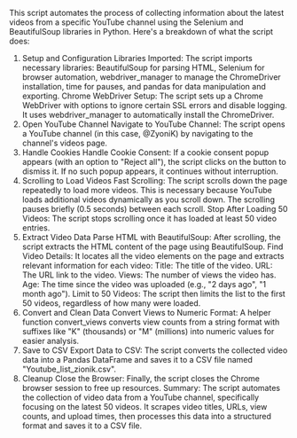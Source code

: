 This script automates the process of collecting information about the latest videos from a specific YouTube channel using the Selenium and BeautifulSoup libraries in Python. Here's a breakdown of what the script does:

1. Setup and Configuration
Libraries Imported: The script imports necessary libraries: BeautifulSoup for parsing HTML, Selenium for browser automation, webdriver_manager to manage the ChromeDriver installation, time for pauses, and pandas for data manipulation and exporting.
Chrome WebDriver Setup: The script sets up a Chrome WebDriver with options to ignore certain SSL errors and disable logging. It uses webdriver_manager to automatically install the ChromeDriver.
2. Open YouTube Channel
Navigate to YouTube Channel: The script opens a YouTube channel (in this case, @ZyoniK) by navigating to the channel's videos page.
3. Handle Cookies
Handle Cookie Consent: If a cookie consent popup appears (with an option to "Reject all"), the script clicks on the button to dismiss it. If no such popup appears, it continues without interruption.
4. Scrolling to Load Videos
Fast Scrolling: The script scrolls down the page repeatedly to load more videos. This is necessary because YouTube loads additional videos dynamically as you scroll down. The scrolling pauses briefly (0.5 seconds) between each scroll.
Stop After Loading 50 Videos: The script stops scrolling once it has loaded at least 50 video entries.
5. Extract Video Data
Parse HTML with BeautifulSoup: After scrolling, the script extracts the HTML content of the page using BeautifulSoup.
Find Video Details: It locates all the video elements on the page and extracts relevant information for each video:
Title: The title of the video.
URL: The URL link to the video.
Views: The number of views the video has.
Age: The time since the video was uploaded (e.g., "2 days ago", "1 month ago").
Limit to 50 Videos: The script then limits the list to the first 50 videos, regardless of how many were loaded.
6. Convert and Clean Data
Convert Views to Numeric Format: A helper function convert_views converts view counts from a string format with suffixes like "K" (thousands) or "M" (millions) into numeric values for easier analysis.
7. Save to CSV
Export Data to CSV: The script converts the collected video data into a Pandas DataFrame and saves it to a CSV file named "Youtube_list_zionik.csv".
8. Cleanup
Close the Browser: Finally, the script closes the Chrome browser session to free up resources.
Summary:
The script automates the collection of video data from a YouTube channel, specifically focusing on the latest 50 videos. It scrapes video titles, URLs, view counts, and upload times, then processes this data into a structured format and saves it to a CSV file.
